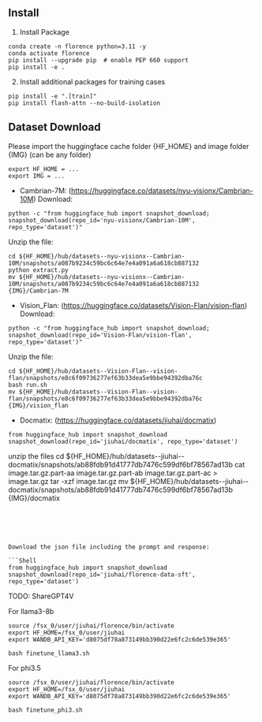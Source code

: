 ## Install

1. Install Package
```Shell
conda create -n florence python=3.11 -y
conda activate florence
pip install --upgrade pip  # enable PEP 660 support
pip install -e .
```

2. Install additional packages for training cases
```
pip install -e ".[train]"
pip install flash-attn --no-build-isolation
```


## Dataset Download

Please import the huggingface cache folder {HF_HOME} and image folder {IMG} (can be any folder)

```
export HF_HOME = ...
export IMG = ...
```

- Cambrian-7M: (https://huggingface.co/datasets/nyu-visionx/Cambrian-10M)
Download:
```Shell
python -c "from huggingface_hub import snapshot_download; snapshot_download(repo_id='nyu-visionx/Cambrian-10M', repo_type='dataset')"
```

Unzip the file:

```Shell
cd ${HF_HOME}/hub/datasets--nyu-visionx--Cambrian-10M/snapshots/a087b9234c59bc6c64e7e4a091a6a618cb887132
python extract.py
mv ${HF_HOME}/hub/datasets--nyu-visionx--Cambrian-10M/snapshots/a087b9234c59bc6c64e7e4a091a6a618cb887132  {IMG}/Cambrian-7M
```



- Vision_Flan: (https://huggingface.co/datasets/Vision-Flan/vision-flan)
Download:
```Shell
python -c "from huggingface_hub import snapshot_download; snapshot_download(repo_id='Vision-Flan/vision-flan', repo_type='dataset')"
```
Unzip the file:

```
cd ${HF_HOME}/hub/datasets--Vision-Flan--vision-flan/snapshots/e8c6f09736277ef63b33dea5e9bbe94392dba76c
bash run.sh
mv ${HF_HOME}/hub/datasets--Vision-Flan--vision-flan/snapshots/e8c6f09736277ef63b33dea5e9bbe94392dba76c   {IMG}/vision_flan
```



- Docmatix: (https://huggingface.co/datasets/jiuhai/docmatix)
```Shell
from huggingface_hub import snapshot_download
snapshot_download(repo_id='jiuhai/docmatix', repo_type='dataset')
```
unzip the files
cd ${HF_HOME}/hub/datasets--jiuhai--docmatix/snapshots/ab88fdb91d41777db7476c599df6bf78567ad13b
cat image.tar.gz.part-aa image.tar.gz.part-ab image.tar.gz.part-ac > image.tar.gz
tar -xzf image.tar.gz
mv ${HF_HOME}/hub/datasets--jiuhai--docmatix/snapshots/ab88fdb91d41777db7476c599df6bf78567ad13b   {IMG}/docmatix
```





Download the json file including the prompt and response: 

```Shell
from huggingface_hub import snapshot_download
snapshot_download(repo_id='jiuhai/florence-data-sft', repo_type='dataset')
```


TODO: ShareGPT4V



For llama3-8b
```Shell
source /fsx_0/user/jiuhai/florence/bin/activate
export HF_HOME=/fsx_0/user/jiuhai
export WANDB_API_KEY='d8075df78a873149bb390d22e6fc2c6de539e365'

bash finetune_llama3.sh

```


For phi3.5
```Shell
source /fsx_0/user/jiuhai/florence/bin/activate
export HF_HOME=/fsx_0/user/jiuhai
export WANDB_API_KEY='d8075df78a873149bb390d22e6fc2c6de539e365'

bash finetune_phi3.sh

```


